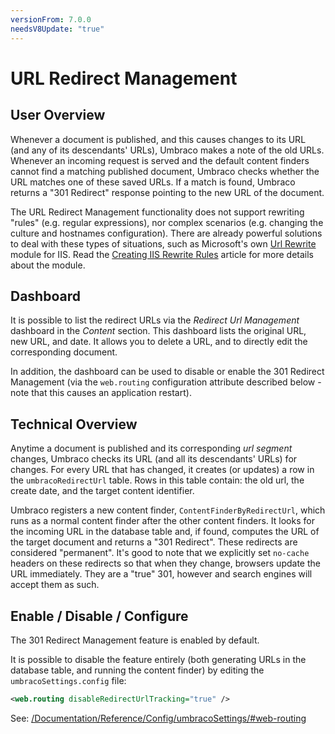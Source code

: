 ```yaml
---
versionFrom: 7.0.0
needsV8Update: "true"
---
```


# URL Redirect Management

## User Overview

Whenever a document is published, and this causes changes to its URL (and any of its descendants' URLs), Umbraco makes a note of the old URLs. Whenever an incoming request is served and the default content finders cannot find a matching published document, Umbraco checks whether the URL matches one of these saved URLs. If a match is found, Umbraco returns a "301 Redirect" response pointing to the new URL of the document.

The URL Redirect Management functionality does not support rewriting "rules" (e.g. regular expressions), nor complex scenarios (e.g. changing the culture and hostnames configuration). There are already powerful solutions to deal with these types of situations, such as Microsoft's own [Url Rewrite](https://www.iis.net/downloads/microsoft/url-rewrite) module for IIS. Read the [Creating IIS Rewrite Rules](../IISRewriteRules) article for more details about the module.

## Dashboard

It is possible to list the redirect URLs via the *Redirect Url Management* dashboard in the *Content* section. This dashboard lists the original URL, new URL, and date. It allows you to delete a URL, and to directly edit the corresponding document.

In addition, the dashboard can be used to disable or enable the 301 Redirect Management (via the `web.routing` configuration attribute described below - note that this causes an application restart).

## Technical Overview

Anytime a document is published and its corresponding *url segment* changes, Umbraco checks its URL (and all its descendants' URLs) for changes. For every URL that has changed, it creates (or updates) a row in the `umbracoRedirectUrl` table. Rows in this table contain: the old url, the create date, and the target content identifier.

Umbraco registers a new content finder, `ContentFinderByRedirectUrl`, which runs as a normal content finder after the other content finders. It looks for the incoming URL in the database table and, if found, computes the URL of the target document and returns a "301 Redirect". These redirects are considered "permanent".  It's good to note that we explicitly set `no-cache` headers on these redirects so that when they change, browsers update the URL immediately. They are a "true" 301, however and search engines will accept them as such.

## Enable / Disable / Configure

The 301 Redirect Management feature is enabled by default.

It is possible to disable the feature entirely (both generating URLs in the database table, and running the content finder) by editing the `umbracoSettings.config` file:

```xml
<web.routing disableRedirectUrlTracking="true" />
```

See: [/Documentation/Reference/Config/umbracoSettings/#web-routing](/Documentation/Reference/Config/umbracoSettings/#web-routing)


